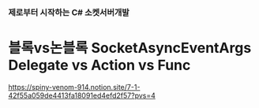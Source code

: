 ### 제로부터 시작하는 C# 소켓서버개발 

# 블록vs논블록 SocketAsyncEventArgs Delegate vs Action vs Func 
https://spiny-venom-914.notion.site/7-1-42f55a059de4413fa18091ed4efd2f57?pvs=4
